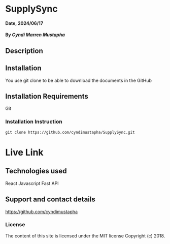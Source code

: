# SupplySync

#### Date, 2024/06/17

#### By *Cyndi Marren Mustapha*

## Description

## Installation
You use git clone to be able to download the documents in the GitHub

## Installation Requirements
Git

### Installation Instruction
```
git clone https://github.com/cyndimustapha/SupplySync.git

```

# Live Link


## Technologies used
React
Javascript
Fast API

## Support and contact details
https://github.com/cyndimustapha

### License
The content of this site is licensed under the MIT license Copyright (c) 2018.

